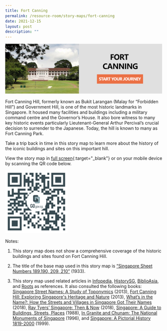 ```yaml
---
title: Fort Canning
permalink: /resource-room/story-maps/fort-canning
date: 2021-12-15
layout: post
description: ""
---
```

[![Alt text for image on Isomer site](/images/storymap-image-fort-canning.png)](https://go.gov.sg/km3hp5)

Fort Canning Hill, formerly known as Bukit Larangan (Malay for “Forbidden Hill”) and Government Hill, is one of the most historic landmarks in Singapore. It housed many facilities and buildings including a military command centre and the Governor’s House. It also bore witness to many key historic events particularly Lieutenant-General Arthur Percival’s crucial decision to surrender to the Japanese. Today, the hill is known to many as Fort Canning Park.

Take a trip back in time in this story map to learn more about the history of the iconic buildings and sites on this important hill.

View the story map in [full screen](https://go.gov.sg/km3hp5){:target="_blank"} or on your mobile device by scanning the QR code below.

<img src="/images/qr-code-storymap-fort-canning.jpg" alt="qr-code-storymap-fort-canning" style="width:200px;" />

Notes:
1. This story map does not show a comprehensive coverage of the historic buildings and sites found on Fort Canning Hill.

2. The title of the base map used in this story map is [“Singapore Sheet Numbers 189,190, 209, 210”]( https://www.nas.gov.sg/archivesonline/maps_building_plans/record-details/faf1cf78-115c-11e3-83d5-0050568939ad) (1933).


3. This story map used related articles in [Infopedia](https://eresources.nlb.gov.sg/infopedia/), [HistorySG](http://eresources.nlb.gov.sg/history), [BiblioAsia](https://www.nlb.gov.sg/Browse/BiblioAsia.aspx), and [Roots](https://www.roots.sg/) as references. It also consulted the following books: [Singapore Street Names: A Study of Toponymics](https://eservice.nlb.gov.sg/item_holding.aspx?bid=200123850) (2013), [Fort Canning Hill: Exploring Singapore's Heritage and Nature](https://eservice.nlb.gov.sg/item_holding.aspx?bid=14716750) (2013), [What’s in the Name?: How the Streets and Villages in Singapore Got Their Names](https://eservice.nlb.gov.sg/item_holding.aspx?bid=202924449) (2018), [Ray Tyers’ Singapore: Then & Now](https://eservice.nlb.gov.sg/item_holding.aspx?bid=203784837) (2018), [Singapore: A Guide to Buildings, Streets, Places](http://eservice.nlb.gov.sg/item_holding.aspx?bid=4712298) (1988), [In Granite and Chunam: The National Monuments of Singapore](http://eservice.nlb.gov.sg/item_holding_s.aspx?bid=7919754) (1996), and [Singapore: A Pictorial History 1819-2000](http://eservice.nlb.gov.sg/item_holding.aspx?bid=9651676) (1999).